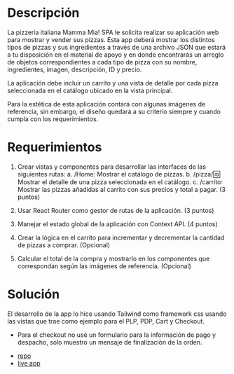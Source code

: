 # Descripción
La pizzería italiana Mamma Mia! SPA le solicita realizar su aplicación web para mostrar y vender sus pizzas. Esta app deberá mostrar los distintos tipos de pizzas y sus ingredientes a
través de una archivo JSON que estará a tu disposición en el material de apoyo y en donde encontrarás un arreglo de objetos correspondientes a cada tipo de pizza con su nombre,
ingredientes, imagen, descripción, ID y precio.

La aplicación debe incluir un carrito y una vista de detalle por cada pizza seleccionada en el catálogo ubicado en la vista principal.

Para la estética de esta aplicación contará con algunas imágenes de referencia, sin embargo, el diseño quedará a su criterio siempre y cuando cumpla con los requerimientos.


# Requerimientos
1. Crear vistas y componentes para desarrollar las interfaces de las siguientes rutas:
a. /Home: Mostrar el catálogo de pizzas.
b. /pizza/:id: Mostrar el detalle de una pizza seleccionada en el catálogo.
c. /carrito: Mostrar las pizzas añadidas al carrito con sus precios y total a pagar.
(3 puntos)

2. Usar React Router como gestor de rutas de la aplicación.
(3 puntos)

3. Manejar el estado global de la aplicación con Context API.
(4 puntos)

4. Crear la lógica en el carrito para incrementar y decrementar la cantidad de pizzas a
comprar.
(Opcional)

5. Calcular el total de la compra y mostrarlo en los componentes que correspondan
según las imágenes de referencia.
(Opcional)

# Solución

El desarrollo de la app lo hice usando Tailwind como framework css usando las vistas que trae como ejemplo para el PLP, PDP, Cart y Checkout.

* Para el checkout no usé un formulario para la información de pago y despacho, solo muestro un mensaje de finalización de la orden.


- [repo](https://github.com/fisaavedrae/mamma-mia) 
- [live app](https://mamma-mia-delta.vercel.app/) 
